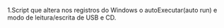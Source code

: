 1.Script que altera nos registros do Windows o autoExecutar(auto run) e modo de leitura/escrita de USB e CD.